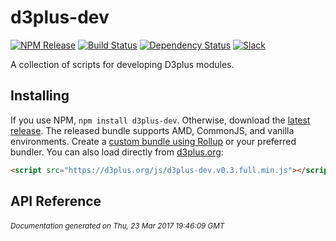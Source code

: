 # d3plus-dev

[![NPM Release](http://img.shields.io/npm/v/d3plus-dev.svg?style=flat)](https://www.npmjs.org/package/d3plus-dev)
[![Build Status](https://travis-ci.org/d3plus/d3plus-dev.svg?branch=master)](https://travis-ci.org/d3plus/d3plus-dev)
[![Dependency Status](http://img.shields.io/david/d3plus/d3plus-dev.svg?style=flat)](https://david-dm.org/d3plus/d3plus-dev)
[![Slack](https://img.shields.io/badge/Slack-Click%20to%20Join!-green.svg?style=social)](https://goo.gl/forms/ynrKdvusekAwRMPf2)

A collection of scripts for developing D3plus modules.

## Installing

If you use NPM, `npm install d3plus-dev`. Otherwise, download the [latest release](https://github.com/d3plus/d3plus-dev/releases/latest). The released bundle supports AMD, CommonJS, and vanilla environments. Create a [custom bundle using Rollup](https://github.com/rollup/rollup) or your preferred bundler. You can also load directly from [d3plus.org](https://d3plus.org):

```html
<script src="https://d3plus.org/js/d3plus-dev.v0.3.full.min.js"></script>
```


## API Reference


###### <sub>Documentation generated on Thu, 23 Mar 2017 19:46:09 GMT</sub>
